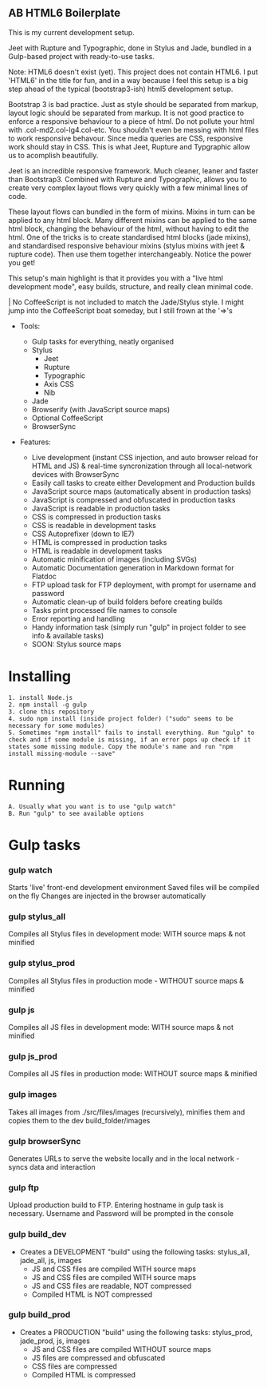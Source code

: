 ## AB HTML6 Boilerplate

This is my current development setup.

Jeet with Rupture and Typographic, done in Stylus and Jade, bundled in a Gulp-based project with ready-to-use tasks.

Note: HTML6 doesn't exist (yet). This project does not contain HTML6. I put 'HTML6' in the title for fun, and in a way because I feel this setup is a big step ahead of the typical (bootstrap3-ish) html5 development setup. 

Bootstrap 3 is bad practice. Just as style should be separated from markup, layout logic should be separated from markup. It is not good practice to enforce a responsive behaviour to a piece of html. Do not pollute your html with .col-md2.col-lg4.col-etc. You shouldn't even be messing with html files to work responsive behavour. Since media queries are CSS, responsive work should stay in CSS. This is what Jeet, Rupture and Typgraphic allow us to acomplish beautifully.

Jeet is an incredible responsive framework. Much cleaner, leaner and faster than Bootstrap3. Combined with Rupture and Typographic, allows you to create very complex layout flows very quickly with a few minimal lines of code. 

These layout flows can bundled in the form of mixins. Mixins in turn can be applied to any html block. Many different mixins can be applied to the same html block, changing the behaviour of the html, without having to edit the html. One of the tricks is to create standardised html blocks (jade mixins), and standardised responsive behaviour mixins (stylus mixins with jeet & rupture code). Then use them together interchangeably. Notice the power you get!

This setup's main highlight is that it provides you with a "live html development mode", easy builds, structure, and really clean minimal code.

| No CoffeeScript is not included to match the Jade/Stylus style. I might jump into the CoffeeScript boat someday, but I still frown at the '=>'s


- Tools: 
    - Gulp tasks for everything, neatly organised
    - Stylus
	    - Jeet
	    - Rupture
	    - Typographic
	    - Axis CSS
        - Nib
    - Jade
    - Browserify (with JavaScript source maps)
    - Optional CoffeeScript
    - BrowserSync

- Features:
    - Live development (instant CSS injection, and auto browser reload for HTML and JS) & real-time syncronization through all local-network devices with BrowserSync
    - Easily call tasks to create either Development and Production builds
    - JavaScript source maps (automatically absent in production tasks)
    - JavaScript is compressed and obfuscated in production tasks
    - JavaScript is readable in production tasks
    - CSS is compressed in production tasks
    - CSS is readable in development tasks
    - CSS Autoprefixer (down to IE7)
    - HTML is compressed in production tasks
    - HTML is readable in development tasks
    - Automatic minification of images (including SVGs)
    - Automatic Documentation generation in Markdown format for Flatdoc
    - FTP upload task for FTP deployment, with prompt for username and password
    - Automatic clean-up of build folders before creating builds
    - Tasks print processed file names to console
    - Error reporting and handling
    - Handy information task (simply run "gulp" in project folder to see info & available tasks)
    - SOON: Stylus source maps

# Installing

    1. install Node.js
    2. npm install -g gulp
    3. clone this repository
    4. sudo npm install (inside project folder) ("sudo" seems to be necessary for some modules)
    5. Sometimes "npm install" fails to install everything. Run "gulp" to check and if some module is missing, if an error pops up check if it states some missing module. Copy the module's name and run "npm install missing-module --save"

# Running

    A. Usually what you want is to use "gulp watch"
    B. Run "gulp" to see available options


# Gulp tasks  

### gulp watch
Starts 'live' front-end development environment
Saved files will be compiled on the fly
Changes are injected in the browser automatically

### gulp stylus_all
Compiles all Stylus files in development mode: WITH source maps & not minified

### gulp stylus_prod
Compiles all Stylus files in production mode - WITHOUT source maps & minified

### gulp js
Compiles all JS files in development mode: WITH source maps & not minified

### gulp js_prod
Compiles all JS files in production mode: WITHOUT source maps & minified

### gulp images
Takes all images from ./src/files/images (recursively), minifies them and copies them to the dev build_folder/images

### gulp browserSync
Generates URLs to serve the website locally and in the local network - syncs data and interaction

### gulp ftp
Upload production build to FTP. Entering hostname in gulp task is necessary. Username and Password will be prompted in the console

### gulp build_dev
- Creates a DEVELOPMENT "build" using the following tasks: stylus_all, jade_all, js, images
    - JS and CSS files are compiled WITH source maps
    - JS and CSS files are compiled WITH source maps
    - JS and CSS files are readable, NOT compressed
    - Compiled HTML is NOT compressed

### gulp build_prod
- Creates a PRODUCTION "build" using the following tasks: stylus_prod, jade_prod, js, images
    - JS and CSS files are compiled WITHOUT source maps
    - JS files are compressed and obfuscated
    - CSS files are compressed
    - Compiled HTML is compressed